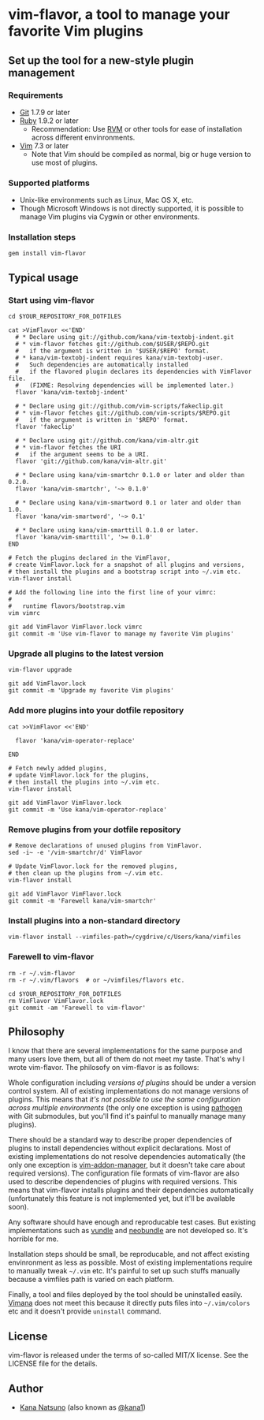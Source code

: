 # vim-flavor, a tool to manage your favorite Vim plugins




## Set up the tool for a new-style plugin management

### Requirements

* [Git](http://git-scm.com/) 1.7.9 or later
* [Ruby](http://www.ruby-lang.org/) 1.9.2 or later
  * Recommendation: Use [RVM](http://beginrescueend.com/) or other tools
    for ease of installation across different envinronments.
* [Vim](http://www.vim.org/) 7.3 or later
  * Note that Vim should be compiled as normal, big or huge version
    to use most of plugins.


### Supported platforms

* Unix-like environments such as Linux, Mac OS X, etc.
* Though Microsoft Windows is not directly supported,
  it is possible to manage Vim plugins via Cygwin or other environments.


### Installation steps

    gem install vim-flavor




## Typical usage

### Start using vim-flavor

    cd $YOUR_REPOSITORY_FOR_DOTFILES

    cat >VimFlavor <<'END'
      # * Declare using git://github.com/kana/vim-textobj-indent.git
      # * vim-flavor fetches git://github.com/$USER/$REPO.git
      #   if the argument is written in '$USER/$REPO' format.
      # * kana/vim-textobj-indent requires kana/vim-textobj-user.
      #   Such dependencies are automatically installed
      #   if the flavored plugin declares its dependencies with VimFlavor file.
      #   (FIXME: Resolving dependencies will be implemented later.)
      flavor 'kana/vim-textobj-indent'

      # * Declare using git://github.com/vim-scripts/fakeclip.git
      # * vim-flavor fetches git://github.com/vim-scripts/$REPO.git
      #   if the argument is written in '$REPO' format.
      flavor 'fakeclip'

      # * Declare using git://github.com/kana/vim-altr.git
      # * vim-flavor fetches the URI
      #   if the argument seems to be a URI.
      flavor 'git://github.com/kana/vim-altr.git'

      # * Declare using kana/vim-smartchr 0.1.0 or later and older than 0.2.0.
      flavor 'kana/vim-smartchr', '~> 0.1.0'

      # * Declare using kana/vim-smartword 0.1 or later and older than 1.0.
      flavor 'kana/vim-smartword', '~> 0.1'

      # * Declare using kana/vim-smarttill 0.1.0 or later.
      flavor 'kana/vim-smarttill', '>= 0.1.0'
    END

    # Fetch the plugins declared in the VimFlavor,
    # create VimFlavor.lock for a snapshot of all plugins and versions,
    # then install the plugins and a bootstrap script into ~/.vim etc.
    vim-flavor install

    # Add the following line into the first line of your vimrc:
    #
    #   runtime flavors/bootstrap.vim
    vim vimrc

    git add VimFlavor VimFlavor.lock vimrc
    git commit -m 'Use vim-flavor to manage my favorite Vim plugins'


### Upgrade all plugins to the latest version

    vim-flavor upgrade

    git add VimFlavor.lock
    git commit -m 'Upgrade my favorite Vim plugins'


### Add more plugins into your dotfile repository

    cat >>VimFlavor <<'END'

      flavor 'kana/vim-operator-replace'

    END

    # Fetch newly added plugins,
    # update VimFlavor.lock for the plugins,
    # then install the plugins into ~/.vim etc.
    vim-flavor install

    git add VimFlavor VimFlavor.lock
    git commit -m 'Use kana/vim-operator-replace'


### Remove plugins from your dotfile repository

    # Remove declarations of unused plugins from VimFlavor.
    sed -i~ -e '/vim-smartchr/d' VimFlavor

    # Update VimFlavor.lock for the removed plugins,
    # then clean up the plugins from ~/.vim etc.
    vim-flavor install

    git add VimFlavor VimFlavor.lock
    git commit -m 'Farewell kana/vim-smartchr'



### Install plugins into a non-standard directory

    vim-flavor install --vimfiles-path=/cygdrive/c/Users/kana/vimfiles


### Farewell to vim-flavor

    rm -r ~/.vim-flavor
    rm -r ~/.vim/flavors  # or ~/vimfiles/flavors etc.

    cd $YOUR_REPOSITORY_FOR_DOTFILES
    rm VimFlavor VimFlavor.lock
    git commit -am 'Farewell to vim-flavor'




## Philosophy

I know that there are several implementations for the same purpose and many
users love them, but all of them do not meet my taste.  That's why I wrote
vim-flavor.  The philosofy on vim-flavor is as follows:

Whole configuration including *versions of plugins* should be under a version
control system.  All of existing implementations do not manage versions of
plugins.  This means that *it's not possible to use the same configuration
across multiple environments* (the only one exception is using
[pathogen](https://github.com/tpope/vim-pathogen) with Git submodules,
but you'll find it's painful to manually manage many plugins).

There should be a standard way to describe proper dependencies of plugins to
install dependencies without explicit declarations.  Most of existing
implementations do not resolve dependencies automatically (the only one
exception is
[vim-addon-manager](https://github.com/MarcWeber/vim-addon-manager), but it
doesn't take care about required versions).  The configuration file formats of
vim-flavor are also used to describe dependencies of plugins with required
versions.  This means that vim-flavor installs plugins and their dependencies
automatically (unfortunately this feature is not implemented yet, but it'll be
available soon).

Any software should have enough and reproducable test cases.
But existing implementations such as
[vundle](https://github.com/gmarik/vundle) and
[neobundle](https://github.com/Shougo/neobundle.vim) are not developed so.
It's horrible for me.

Installation steps should be small, be reproducable, and not affect existing
envinronment as less as possible.  Most of existing implementations require to
manually tweak `~/.vim` etc.  It's painful to set up such stuffs manually
because a vimfiles path is varied on each platform.

Finally, a tool and files deployed by the tool should be uninstalled easily.
[Vimana](https://github.com/c9s/Vimana) does not meet this because it directly
puts files into `~/.vim/colors` etc and it doesn't provide `uninstall`
command.




## License

vim-flavor is released under the terms of so-called MIT/X license.
See the LICENSE file for the details.




## Author

* [Kana Natsuno](http://whileimautomaton.net/)
  (also known as [@kana1](http://twitter.com/kana1))




<!-- vim: set expandtab shiftwidth=4 softtabstop=4 textwidth=78 : -->
